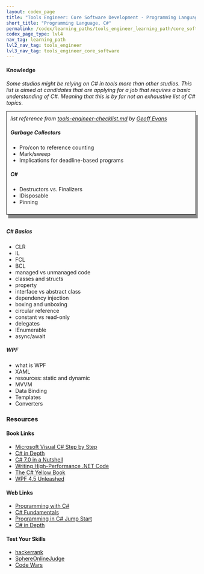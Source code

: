 ```yaml
---
layout: codex_page
title: "Tools Engineer: Core Software Development - Programming Language, C#"
short_title: "Programming Language, C#"
permalink: /codex/learning_paths/tools_engineer_learning_path/core_software_development/programming_languages/cs
codex_page_type: lvl4
nav_tag: learning_path
lvl2_nav_tag: tools_engineer
lvl3_nav_tag: tools_engineer_core_software 
---
```


#### Knowledge

<i> Some studios might be relying on C# in tools more than other studios. This list is aimed at candidates that are applying for a job that requires a basic understanding of C#. Meaning that this is by far not an exhaustive list of C# topics. </i>


<div style="  border: 1px solid; padding: 10px; box-shadow: 5px 10px #888888;">
<i>list reference from <a href="https://gist.github.com/gorlak/1a0747efe88c5e3998144c5787d090ec">tools-engineer-checklist.md</a> by <a href="https://twitter.com/gorlak">Geoff Evans</a></i>

<h5> Garbage Collectors</h5> 

<ul>
<li>Pro/con to reference counting</li>
<li>Mark/sweep</li>
<li>Implications for deadline-based programs</li>
</ul>

<h5>C#</h5> 

<ul>
<li>Destructors vs. Finalizers</li>
<li>IDisposable</li>
<li>Pinning</li>
</ul>

</div>
<br>

##### C# Basics
- CLR 
- IL
- FCL
- BCL
- managed vs unmanaged code
- classes and structs 
- property 
- interface vs abstract class
- dependency injection
- boxing and unboxing
- circular reference
- constant vs read-only
- delegates 
- IEnumerable 
- async/await

##### WPF
- what is WPF 
- XAML
- resources: static and dynamic
- MVVM
- Data Binding
- Templates 
- Converters 

### Resources

#### Book Links
- [Microsoft Visual C# Step by Step](https://www.amazon.com/Microsoft-Visual-Step-Developer-Reference/dp/1509307761/)
- [C# in Depth](https://www.amazon.com/dp/161729134X)
- [C# 7.0 in a Nutshell](https://www.amazon.com/dp/1491987650)
- [Writing High-Performance .NET Code](https://www.amazon.com/Writing-High-Performance-NET-Code-Watson/dp/0990583457)
- [The C# Yellow Book](http://www.csharpcourse.com)
- [WPF 4.5 Unleashed](https://www.amazon.com/WPF-4-5-Unleashed-Adam-Nathan/dp/0672336979/)

#### Web Links
- [Programming with C#](https://www.edx.org/course/programming-c-microsoft-dev204x-3)
- [C# Fundamentals](https://mva.microsoft.com/en-US/training-courses/c-fundamentals-for-absolute-beginners-16169?l=Lvld4EQIC_2706218949)
- [Programming in C# Jump Start](https://channel9.msdn.com/Series/Programming-in-C-Jump-Start)
- [C# in Depth](http://csharpindepth.com/Resources.aspx)

#### Test Your Skills
- [hackerrank](https://www.hackerrank.com/)
- [SphereOnlineJudge](https://www.spoj.com/)
- [Code Wars](https://www.codewars.com)
